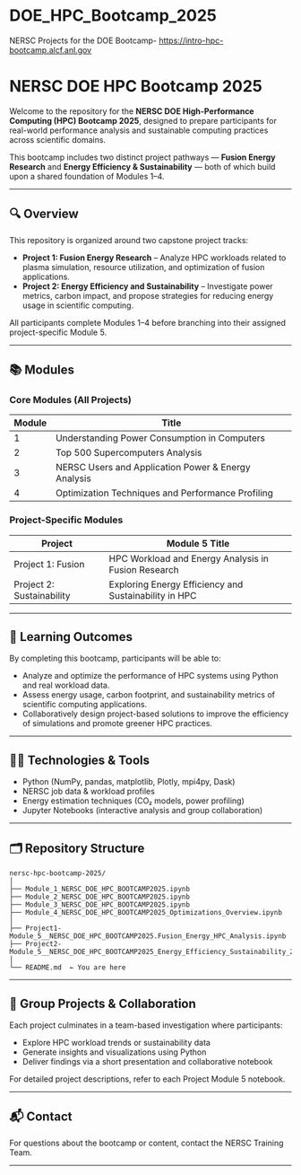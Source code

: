 # DOE_HPC_Bootcamp_2025
NERSC Projects for the DOE Bootcamp- https://intro-hpc-bootcamp.alcf.anl.gov
# NERSC DOE HPC Bootcamp 2025

Welcome to the repository for the **NERSC DOE High-Performance Computing (HPC) Bootcamp 2025**, designed to prepare participants for real-world performance analysis and sustainable computing practices across scientific domains.

This bootcamp includes two distinct project pathways — **Fusion Energy Research** and **Energy Efficiency & Sustainability** — both of which build upon a shared foundation of Modules 1–4.

---

## 🔍 Overview

This repository is organized around two capstone project tracks:

- **Project 1: Fusion Energy Research** – Analyze HPC workloads related to plasma simulation, resource utilization, and optimization of fusion applications.
- **Project 2: Energy Efficiency and Sustainability** – Investigate power metrics, carbon impact, and propose strategies for reducing energy usage in scientific computing.

All participants complete Modules 1–4 before branching into their assigned project-specific Module 5.

---

## 📚 Modules

### Core Modules (All Projects)
| Module | Title |
|--------|-------|
| 1 | Understanding Power Consumption in Computers |
| 2 | Top 500 Supercomputers Analysis |
| 3 | NERSC Users and Application Power & Energy Analysis |
| 4 | Optimization Techniques and Performance Profiling |

### Project-Specific Modules
| Project | Module 5 Title |
|---------|----------------|
| Project 1: Fusion | HPC Workload and Energy Analysis in Fusion Research |
| Project 2: Sustainability | Exploring Energy Efficiency and Sustainability in HPC |

---

## 🎯 Learning Outcomes

By completing this bootcamp, participants will be able to:

- Analyze and optimize the performance of HPC systems using Python and real workload data.
- Assess energy usage, carbon footprint, and sustainability metrics of scientific computing applications.
- Collaboratively design project-based solutions to improve the efficiency of simulations and promote greener HPC practices.

---

## 🧑‍💻 Technologies & Tools

- Python (NumPy, pandas, matplotlib, Plotly, mpi4py, Dask)
- NERSC job data & workload profiles
- Energy estimation techniques (CO₂ models, power profiling)
- Jupyter Notebooks (interactive analysis and group collaboration)

---

## 🗂️ Repository Structure

```
nersc-hpc-bootcamp-2025/
│
├── Module_1_NERSC_DOE_HPC_BOOTCAMP2025.ipynb
├── Module_2_NERSC_DOE_HPC_BOOTCAMP2025.ipynb
├── Module_3_NERSC_DOE_HPC_BOOTCAMP2025.ipynb
├── Module_4_NERSC_DOE_HPC_BOOTCAMP2025_Optimizations_Overview.ipynb
│
├── Project1-Module_5__NERSC_DOE_HPC_BOOTCAMP2025.Fusion_Energy_HPC_Analysis.ipynb
├── Project2-Module_5__NERSC_DOE_HPC_BOOTCAMP2025_Energy_Efficiency_Sustainability_2025.ipynb
│
└── README.md  ← You are here
```

---

## 👥 Group Projects & Collaboration

Each project culminates in a team-based investigation where participants:

- Explore HPC workload trends or sustainability data
- Generate insights and visualizations using Python
- Deliver findings via a short presentation and collaborative notebook

For detailed project descriptions, refer to each Project Module 5 notebook.

---

## 📬 Contact

For questions about the bootcamp or content, contact the NERSC Training Team.

---
